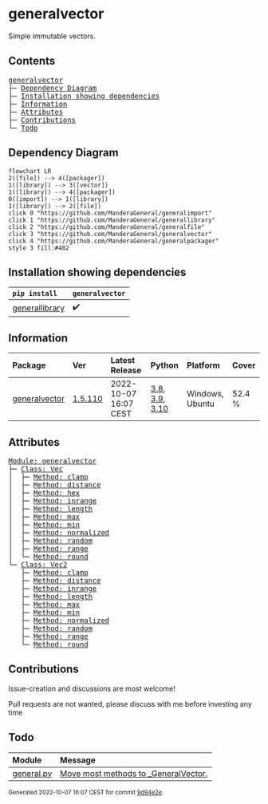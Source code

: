 # generalvector
Simple immutable vectors.

## Contents
<pre>
<a href='#generalvector'>generalvector</a>
├─ <a href='#Dependency-Diagram'>Dependency Diagram</a>
├─ <a href='#Installation-showing-dependencies'>Installation showing dependencies</a>
├─ <a href='#Information'>Information</a>
├─ <a href='#Attributes'>Attributes</a>
├─ <a href='#Contributions'>Contributions</a>
└─ <a href='#Todo'>Todo</a>
</pre>

## Dependency Diagram
```mermaid
flowchart LR
2([file]) --> 4([packager])
1([library]) --> 3([vector])
1([library]) --> 4([packager])
0([import]) --> 1([library])
1([library]) --> 2([file])
click 0 "https://github.com/ManderaGeneral/generalimport"
click 1 "https://github.com/ManderaGeneral/generallibrary"
click 2 "https://github.com/ManderaGeneral/generalfile"
click 3 "https://github.com/ManderaGeneral/generalvector"
click 4 "https://github.com/ManderaGeneral/generalpackager"
style 3 fill:#482
```

## Installation showing dependencies
| `pip install`                                                        | `generalvector`   |
|:---------------------------------------------------------------------|:------------------|
| <a href='https://pypi.org/project/generallibrary'>generallibrary</a> | ✔️                |

## Information
| Package                                                          | Ver                                                | Latest Release        | Python                                                                                                                                                                                  | Platform        | Cover   |
|:-----------------------------------------------------------------|:---------------------------------------------------|:----------------------|:----------------------------------------------------------------------------------------------------------------------------------------------------------------------------------------|:----------------|:--------|
| [generalvector](https://github.com/ManderaGeneral/generalvector) | [1.5.110](https://pypi.org/project/generalvector/) | 2022-10-07 16:07 CEST | [3.8](https://www.python.org/downloads/release/python-380/), [3.9](https://www.python.org/downloads/release/python-390/), [3.10](https://www.python.org/downloads/release/python-3100/) | Windows, Ubuntu | 52.4 %  |


## Attributes
<pre>
<a href='https://github.com/ManderaGeneral/generalvector/blob/9d94e2e/generalvector/__init__.py#L1'>Module: generalvector</a>
├─ <a href='https://github.com/ManderaGeneral/generalvector/blob/9d94e2e/generalvector/vector.py#L10'>Class: Vec</a>
│  ├─ <a href='https://github.com/ManderaGeneral/generalvector/blob/9d94e2e/generalvector/vector.py#L122'>Method: clamp</a>
│  ├─ <a href='https://github.com/ManderaGeneral/generalvector/blob/9d94e2e/generalvector/vector.py#L168'>Method: distance</a>
│  ├─ <a href='https://github.com/ManderaGeneral/generalvector/blob/9d94e2e/generalvector/vector.py#L142'>Method: hex</a>
│  ├─ <a href='https://github.com/ManderaGeneral/generalvector/blob/9d94e2e/generalvector/vector.py#L133'>Method: inrange</a>
│  ├─ <a href='https://github.com/ManderaGeneral/generalvector/blob/9d94e2e/generalvector/vector.py#L67'>Method: length</a>
│  ├─ <a href='https://github.com/ManderaGeneral/generalvector/blob/9d94e2e/generalvector/vector.py#L113'>Method: max</a>
│  ├─ <a href='https://github.com/ManderaGeneral/generalvector/blob/9d94e2e/generalvector/vector.py#L104'>Method: min</a>
│  ├─ <a href='https://github.com/ManderaGeneral/generalvector/blob/9d94e2e/generalvector/vector.py#L73'>Method: normalized</a>
│  ├─ <a href='https://github.com/ManderaGeneral/generalvector/blob/9d94e2e/generalvector/vector.py#L88'>Method: random</a>
│  ├─ <a href='https://github.com/ManderaGeneral/generalvector/blob/9d94e2e/generalvector/vector.py#L149'>Method: range</a>
│  └─ <a href='https://github.com/ManderaGeneral/generalvector/blob/9d94e2e/generalvector/vector.py#L82'>Method: round</a>
└─ <a href='https://github.com/ManderaGeneral/generalvector/blob/9d94e2e/generalvector/vector2.py#L9'>Class: Vec2</a>
   ├─ <a href='https://github.com/ManderaGeneral/generalvector/blob/9d94e2e/generalvector/vector2.py#L122'>Method: clamp</a>
   ├─ <a href='https://github.com/ManderaGeneral/generalvector/blob/9d94e2e/generalvector/vector2.py#L161'>Method: distance</a>
   ├─ <a href='https://github.com/ManderaGeneral/generalvector/blob/9d94e2e/generalvector/vector2.py#L132'>Method: inrange</a>
   ├─ <a href='https://github.com/ManderaGeneral/generalvector/blob/9d94e2e/generalvector/vector2.py#L67'>Method: length</a>
   ├─ <a href='https://github.com/ManderaGeneral/generalvector/blob/9d94e2e/generalvector/vector2.py#L113'>Method: max</a>
   ├─ <a href='https://github.com/ManderaGeneral/generalvector/blob/9d94e2e/generalvector/vector2.py#L104'>Method: min</a>
   ├─ <a href='https://github.com/ManderaGeneral/generalvector/blob/9d94e2e/generalvector/vector2.py#L73'>Method: normalized</a>
   ├─ <a href='https://github.com/ManderaGeneral/generalvector/blob/9d94e2e/generalvector/vector2.py#L88'>Method: random</a>
   ├─ <a href='https://github.com/ManderaGeneral/generalvector/blob/9d94e2e/generalvector/vector2.py#L143'>Method: range</a>
   └─ <a href='https://github.com/ManderaGeneral/generalvector/blob/9d94e2e/generalvector/vector2.py#L82'>Method: round</a>
</pre>

## Contributions
Issue-creation and discussions are most welcome!

Pull requests are not wanted, please discuss with me before investing any time

## Todo
| Module                                                                                                           | Message                                                                                                                                    |
|:-----------------------------------------------------------------------------------------------------------------|:-------------------------------------------------------------------------------------------------------------------------------------------|
| <a href='https://github.com/ManderaGeneral/generalvector/blob/master/generalvector/general.py#L1'>general.py</a> | <a href='https://github.com/ManderaGeneral/generalvector/blob/master/generalvector/general.py#L7'>Move most methods to _GeneralVector.</a> |

<sup>
Generated 2022-10-07 16:07 CEST for commit <a href='https://github.com/ManderaGeneral/generalvector/commit/9d94e2e'>9d94e2e</a>.
</sup>

